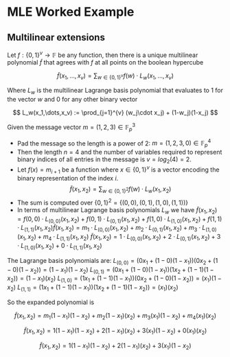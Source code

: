 # MLE Worked Example

## Multilinear extensions

Let $f: \{0,1\}^v \rightarrow \mathbb{F}$ be any function, then there is a unique multilinear polynomial $\tilde{f}$ that agrees with $f$ at all points on the boolean hypercube

$$
\tilde{f}(x_1,\dots,x_v) = \sum_{w \in \{0,1\}^v} f(w) \cdot L_w(x_1,\dots,x_v)
$$

Where $L_w$ is the multilinear Lagrange basis polynomial that evaluates to 1 for the vector $w$ and 0 for any other binary vector

$$
L_w(x_1,\dots,x_v) := \prod_{j=1}^{v} (w_j\cdot x_j) + (1-w_j)(1-x_j)
$$

Given the message vector $m = (1, 2, 3) \in \mathbb{F}_p^3$

- Pad the message so the length is a power of 2: $m = (1, 2, 3, 0) \in \mathbb{F}_p^4$
- Then the length $n=4$ and the number of variables required to represent binary indices of all entries in the message is $v = log_2(4) = 2$.
- Let $f(x) = m_{i+1}$ be a function where $x\in \{0,1\}^v$ is a vector encoding the binary representation of the index $i$.
  $$
  \tilde{f}(x_1, x_2) = \sum_{w \in \{0,1\}^2} f(w) \cdot L_w(x_1, x_2)
  $$
- The sum is computed over $\{0,1\}^2  = \{(0,0), (0,1), (1,0), (1,1))\}$
- In terms of multilinear Lagrange basis polynomials $L_w$ we have
  $\tilde{f}(x_1, x_2) = f(0,0) \cdot L_{(0,0)}(x_1, x_2) + f(0,1) \cdot L_{(0,1)}(x_1, x_2) + f(1,0) \cdot L_{(1,0)}(x_1, x_2) + f(1,1) \cdot L_{(1,1)}(x_1, x_2)$$\tilde{f}(x_1, x_2) = m_1 \cdot L_{(0,0)}(x_1, x_2) + m_2 \cdot L_{(0,1)}(x_1, x_2) + m_3 \cdot L_{(1,0)}(x_1, x_2) + m_4 \cdot L_{(1,1)}(x_1, x_2)$
  $\tilde{f}(x_1, x_2) = 1 \cdot L_{(0,0)}(x_1, x_2) + 2 \cdot L_{(0,1)}(x_1, x_2) + 3 \cdot L_{(1,0)}(x_1, x_2) + 0 \cdot L_{(1,1)}(x_1, x_2)$

The Lagrange basis polynomials are:
$L_{(0,0)} = (0x_1 + (1-0)(1-x_1))(0x_2 + (1-0)(1-x_2)) = (1-x_1)(1-x_2)$
$L_{(0,1)} = (0 x_1 + (1-0)(1-x_1))(1 x_2 + (1-1)(1-x_2)) = (1-x_1)(x_2)$
$L_{(1,0)} = (1 x_1 + (1-1)(1-x_1))(0 x_2 + (1-0)(1-x_2)) = (x_1)(1-x_2)$
$L_{(1,1)} = (1 x_1 + (1-1)(1-x_1))(1 x_2 + (1-1)(1-x_2)) = (x_1)(x_2)$

So the expanded polynomial is

$$
\tilde{f}(x_1, x_2) = m_1(1-x_1)(1-x_2) + m_2(1-x_1)(x_2) + m_3(x_1)(1-x_2) + m_4(x_1)(x_2)
$$

$$
\tilde{f}(x_1, x_2) = 1(1-x_1)(1-x_2) + 2(1-x_1)(x_2) + 3(x_1)(1-x_2) + 0(x_1)(x_2)
$$

$$
\tilde{f}(x_1, x_2) = 1(1-x_1)(1-x_2) + 2(1-x_1)(x_2) + 3(x_1)(1-x_2)
$$
